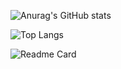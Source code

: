 ![Anurag's GitHub stats](https://github-readme-stats.vercel.app/api?username=ajandria&show_icons=true&theme=radical)

![Top Langs](https://github-readme-stats.vercel.app/api/top-langs/?username=ajandria&hide=HTML,jupyternotebook&theme=radical)

![Readme Card](https://github-readme-stats.vercel.app/api/pin/?username=ajandria&repo=futuriandge&theme=radical)
